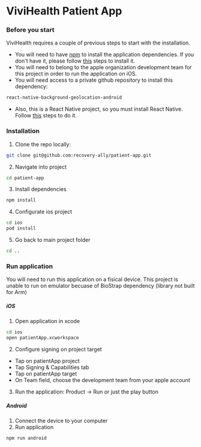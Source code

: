 # ViviHealth Patient App

### Before you start

ViviHealth requires a couple of previous steps to start with the installation. 

- You will need to have [npm](https://www.npmjs.com/) to install the application dependencies. If you don't have it, please follow [this](https://www.npmjs.com/get-npm)  steps to install it.
- You will need to belong to the apple organization development team for this project in order to run the application on iOS. 
- You will need access to a private github repository to install this dependency:
```sh
react-native-background-geolocation-android
```
- Also, this is a React Native project, so you must install React Native. Follow [this](https://facebook.github.io/react-native/docs/getting-started.html#content) steps to do it.

### Installation

1. Clone the repo locally:

```sh
git clone git@github.com:recovery-ally/patient-app.git
```

2. Navigate into project
```sh
cd patient-app
```

3. Install dependencies
```sh
npm install
```

4. Configurate ios project
```sh
cd ios
pod install
```

5. Go back to main project folder
```sh
cd ..
```

### Run application
You will need to run this application on a fisical device. This project is unable to run on emulator becuase of BioStrap dependency (library not built for Arm)
##### iOS ###
1. Open application in xcode
```sh
cd ios
open patientApp.xcworkspace
```

2. Configure signing on project target
-  Tap on patientApp project
- Tap Signing & Capabilities tab
- Tap on patientApp target
- On Team field, choose the development team from your apple account

3. Run the application: Product -> Run or just the play button

##### Android ###

1. Connect the device to your computer
2. Run application
```sh
npm run android
```

